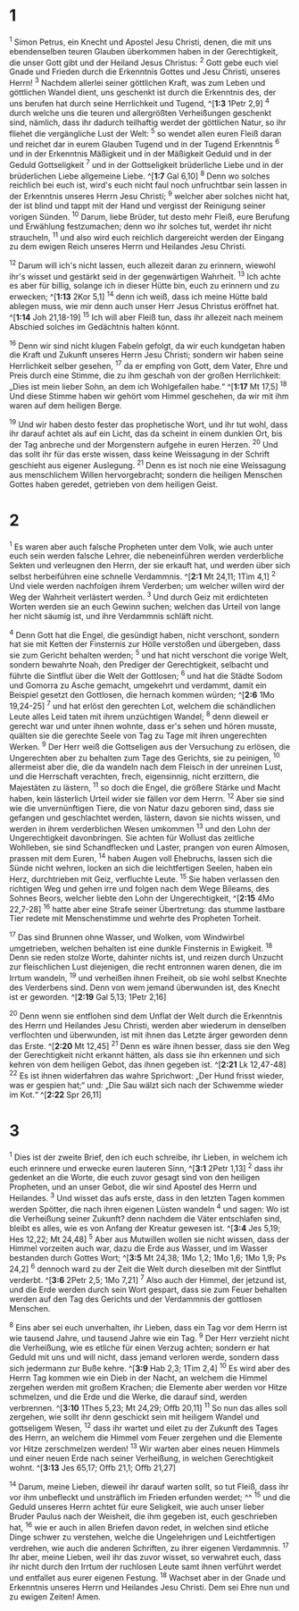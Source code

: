 # 1
<sup>1</sup> Simon Petrus, ein Knecht und Apostel Jesu Christi, denen, die mit uns ebendenselben teuren Glauben überkommen haben in der Gerechtigkeit, die unser Gott gibt und der Heiland Jesus Christus: <sup>2</sup> Gott gebe euch viel Gnade und Frieden durch die Erkenntnis Gottes und Jesu Christi, unseres Herrn! <sup>3</sup> Nachdem allerlei seiner göttlichen Kraft, was zum Leben und göttlichen Wandel dient, uns geschenkt ist durch die Erkenntnis des, der uns berufen hat durch seine Herrlichkeit und Tugend, ^[**1:3** 1Petr 2,9] <sup>4</sup> durch welche uns die teuren und allergrößten Verheißungen geschenkt sind, nämlich, dass ihr dadurch teilhaftig werdet der göttlichen Natur, so ihr fliehet die vergängliche Lust der Welt: <sup>5</sup> so wendet allen euren Fleiß daran und reichet dar in eurem Glauben Tugend und in der Tugend Erkenntnis <sup>6</sup> und in der Erkenntnis Mäßigkeit und in der Mäßigkeit Geduld und in der Geduld Gottseligkeit <sup>7</sup> und in der Gottseligkeit brüderliche Liebe und in der brüderlichen Liebe allgemeine Liebe. ^[**1:7** Gal 6,10] <sup>8</sup> Denn wo solches reichlich bei euch ist, wird's euch nicht faul noch unfruchtbar sein lassen in der Erkenntnis unseres Herrn Jesu Christi; <sup>9</sup> welcher aber solches nicht hat, der ist blind und tappt mit der Hand und vergisst der Reinigung seiner vorigen Sünden. <sup>10</sup> Darum, liebe Brüder, tut desto mehr Fleiß, eure Berufung und Erwählung festzumachen; denn wo ihr solches tut, werdet ihr nicht straucheln, <sup>11</sup> und also wird euch reichlich dargereicht werden der Eingang zu dem ewigen Reich unseres Herrn und Heilandes Jesu Christi. 
 

<sup>12</sup> Darum will ich's nicht lassen, euch allezeit daran zu erinnern, wiewohl ihr's wisset und gestärkt seid in der gegenwärtigen Wahrheit. <sup>13</sup> Ich achte es aber für billig, solange ich in dieser Hütte bin, euch zu erinnern und zu erwecken; ^[**1:13** 2Kor 5,1] <sup>14</sup> denn ich weiß, dass ich meine Hütte bald ablegen muss, wie mir denn auch unser Herr Jesus Christus eröffnet hat. ^[**1:14** Joh 21,18-19] <sup>15</sup> Ich will aber Fleiß tun, dass ihr allezeit nach meinem Abschied solches im Gedächtnis halten könnt. 
 

<sup>16</sup> Denn wir sind nicht klugen Fabeln gefolgt, da wir euch kundgetan haben die Kraft und Zukunft unseres Herrn Jesu Christi; sondern wir haben seine Herrlichkeit selber gesehen, <sup>17</sup> da er empfing von Gott, dem Vater, Ehre und Preis durch eine Stimme, die zu ihm geschah von der großen Herrlichkeit: „Dies ist mein lieber Sohn, an dem ich Wohlgefallen habe.“ ^[**1:17** Mt 17,5] <sup>18</sup> Und diese Stimme haben wir gehört vom Himmel geschehen, da wir mit ihm waren auf dem heiligen Berge. 


<sup>19</sup> Und wir haben desto fester das prophetische Wort, und ihr tut wohl, dass ihr darauf achtet als auf ein Licht, das da scheint in einem dunklen Ort, bis der Tag anbreche und der Morgenstern aufgehe in euren Herzen. <sup>20</sup> Und das sollt ihr für das erste wissen, dass keine Weissagung in der Schrift geschieht aus eigener Auslegung. <sup>21</sup> Denn es ist noch nie eine Weissagung aus menschlichem Willen hervorgebracht; sondern die heiligen Menschen Gottes haben geredet, getrieben von dem heiligen Geist.
# 2
<sup>1</sup> Es waren aber auch falsche Propheten unter dem Volk, wie auch unter euch sein werden falsche Lehrer, die nebeneinführen werden verderbliche Sekten und verleugnen den Herrn, der sie erkauft hat, und werden über sich selbst herbeiführen eine schnelle Verdammnis. ^[**2:1** Mt 24,11; 1Tim 4,1] <sup>2</sup> Und viele werden nachfolgen ihrem Verderben; um welcher willen wird der Weg der Wahrheit verlästert werden. <sup>3</sup> Und durch Geiz mit erdichteten Worten werden sie an euch Gewinn suchen; welchen das Urteil von lange her nicht säumig ist, und ihre Verdammnis schläft nicht. 


<sup>4</sup> Denn Gott hat die Engel, die gesündigt haben, nicht verschont, sondern hat sie mit Ketten der Finsternis zur Hölle verstoßen und übergeben, dass sie zum Gericht behalten werden; <sup>5</sup> und hat nicht verschont die vorige Welt, sondern bewahrte Noah, den Prediger der Gerechtigkeit, selbacht und führte die Sintflut über die Welt der Gottlosen; <sup>6</sup> und hat die Städte Sodom und Gomorra zu Asche gemacht, umgekehrt und verdammt, damit ein Beispiel gesetzt den Gottlosen, die hernach kommen würden; ^[**2:6** 1Mo 19,24-25] <sup>7</sup> und hat erlöst den gerechten Lot, welchem die schändlichen Leute alles Leid taten mit ihrem unzüchtigen Wandel; <sup>8</sup> denn dieweil er gerecht war und unter ihnen wohnte, dass er's sehen und hören musste, quälten sie die gerechte Seele von Tag zu Tage mit ihren ungerechten Werken. <sup>9</sup> Der Herr weiß die Gottseligen aus der Versuchung zu erlösen, die Ungerechten aber zu behalten zum Tage des Gerichts, sie zu peinigen, <sup>10</sup> allermeist aber die, die da wandeln nach dem Fleisch in der unreinen Lust, und die Herrschaft verachten, frech, eigensinnig, nicht erzittern, die Majestäten zu lästern, <sup>11</sup> so doch die Engel, die größere Stärke und Macht haben, kein lästerlich Urteil wider sie fällen vor dem Herrn. <sup>12</sup> Aber sie sind wie die unvernünftigen Tiere, die von Natur dazu geboren sind, dass sie gefangen und geschlachtet werden, lästern, davon sie nichts wissen, und werden in ihrem verderblichen Wesen umkommen <sup>13</sup> und den Lohn der Ungerechtigkeit davonbringen. Sie achten für Wollust das zeitliche Wohlleben, sie sind Schandflecken und Laster, prangen von euren Almosen, prassen mit dem Euren, <sup>14</sup> haben Augen voll Ehebruchs, lassen sich die Sünde nicht wehren, locken an sich die leichtfertigen Seelen, haben ein Herz, durchtrieben mit Geiz, verfluchte Leute. <sup>15</sup> Sie haben verlassen den richtigen Weg und gehen irre und folgen nach dem Wege Bileams, des Sohnes Beors, welcher liebte den Lohn der Ungerechtigkeit, ^[**2:15** 4Mo 22,7-28] <sup>16</sup> hatte aber eine Strafe seiner Übertretung: das stumme lastbare Tier redete mit Menschenstimme und wehrte des Propheten Torheit. 
 

<sup>17</sup> Das sind Brunnen ohne Wasser, und Wolken, vom Windwirbel umgetrieben, welchen behalten ist eine dunkle Finsternis in Ewigkeit. <sup>18</sup> Denn sie reden stolze Worte, dahinter nichts ist, und reizen durch Unzucht zur fleischlichen Lust diejenigen, die recht entronnen waren denen, die im Irrtum wandeln, <sup>19</sup> und verheißen ihnen Freiheit, ob sie wohl selbst Knechte des Verderbens sind. Denn von wem jemand überwunden ist, des Knecht ist er geworden. ^[**2:19** Gal 5,13; 1Petr 2,16] 


<sup>20</sup> Denn wenn sie entflohen sind dem Unflat der Welt durch die Erkenntnis des Herrn und Heilandes Jesu Christi, werden aber wiederum in denselben verflochten und überwunden, ist mit ihnen das Letzte ärger geworden denn das Erste. ^[**2:20** Mt 12,45] <sup>21</sup> Denn es wäre ihnen besser, dass sie den Weg der Gerechtigkeit nicht erkannt hätten, als dass sie ihn erkennen und sich kehren von dem heiligen Gebot, das ihnen gegeben ist. ^[**2:21** Lk 12,47-48] <sup>22</sup> Es ist ihnen widerfahren das wahre Sprichwort: „Der Hund frisst wieder, was er gespien hat;“ und: „Die Sau wälzt sich nach der Schwemme wieder im Kot.“ ^[**2:22** Spr 26,11] 
  
# 3
<sup>1</sup> Dies ist der zweite Brief, den ich euch schreibe, ihr Lieben, in welchem ich euch erinnere und erwecke euren lauteren Sinn, ^[**3:1** 2Petr 1,13] <sup>2</sup> dass ihr gedenket an die Worte, die euch zuvor gesagt sind von den heiligen Propheten, und an unser Gebot, die wir sind Apostel des Herrn und Heilandes. <sup>3</sup> Und wisset das aufs erste, dass in den letzten Tagen kommen werden Spötter, die nach ihren eigenen Lüsten wandeln <sup>4</sup> und sagen: Wo ist die Verheißung seiner Zukunft? denn nachdem die Väter entschlafen sind, bleibt es alles, wie es von Anfang der Kreatur gewesen ist. ^[**3:4** Jes 5,19; Hes 12,22; Mt 24,48] <sup>5</sup> Aber aus Mutwillen wollen sie nicht wissen, dass der Himmel vorzeiten auch war, dazu die Erde aus Wasser, und im Wasser bestanden durch Gottes Wort; ^[**3:5** Mt 24,38; 1Mo 1,2; 1Mo 1,6; 1Mo 1,9; Ps 24,2] <sup>6</sup> dennoch ward zu der Zeit die Welt durch dieselben mit der Sintflut verderbt. ^[**3:6** 2Petr 2,5; 1Mo 7,21] <sup>7</sup> Also auch der Himmel, der jetzund ist, und die Erde werden durch sein Wort gespart, dass sie zum Feuer behalten werden auf den Tag des Gerichts und der Verdammnis der gottlosen Menschen. 
   

<sup>8</sup> Eins aber sei euch unverhalten, ihr Lieben, dass ein Tag vor dem Herrn ist wie tausend Jahre, und tausend Jahre wie ein Tag. <sup>9</sup> Der Herr verzieht nicht die Verheißung, wie es etliche für einen Verzug achten; sondern er hat Geduld mit uns und will nicht, dass jemand verloren werde, sondern dass sich jedermann zur Buße kehre. ^[**3:9** Hab 2,3; 1Tim 2,4] <sup>10</sup> Es wird aber des Herrn Tag kommen wie ein Dieb in der Nacht, an welchem die Himmel zergehen werden mit großem Krachen; die Elemente aber werden vor Hitze schmelzen, und die Erde und die Werke, die darauf sind, werden verbrennen. ^[**3:10** 1Thes 5,23; Mt 24,29; Offb 20,11] <sup>11</sup> So nun das alles soll zergehen, wie sollt ihr denn geschickt sein mit heiligem Wandel und gottseligem Wesen, <sup>12</sup> dass ihr wartet und eilet zu der Zukunft des Tages des Herrn, an welchem die Himmel vom Feuer zergehen und die Elemente vor Hitze zerschmelzen werden! <sup>13</sup> Wir warten aber eines neuen Himmels und einer neuen Erde nach seiner Verheißung, in welchen Gerechtigkeit wohnt. ^[**3:13** Jes 65,17; Offb 21,1; Offb 21,27] 
  

<sup>14</sup> Darum, meine Lieben, dieweil ihr darauf warten sollt, so tut Fleiß, dass ihr vor ihm unbefleckt und unsträflich im Frieden erfunden werdet; ^^ <sup>15</sup> und die Geduld unseres Herrn achtet für eure Seligkeit, wie auch unser lieber Bruder Paulus nach der Weisheit, die ihm gegeben ist, euch geschrieben hat, <sup>16</sup> wie er auch in allen Briefen davon redet, in welchen sind etliche Dinge schwer zu verstehen, welche die Ungelehrigen und Leichtfertigen verdrehen, wie auch die anderen Schriften, zu ihrer eigenen Verdammnis. <sup>17</sup> Ihr aber, meine Lieben, weil ihr das zuvor wisset, so verwahret euch, dass ihr nicht durch den Irrtum der ruchlosen Leute samt ihnen verführt werdet und entfallet aus eurer eigenen Festung. <sup>18</sup> Wachset aber in der Gnade und Erkenntnis unseres Herrn und Heilandes Jesu Christi. Dem sei Ehre nun und zu ewigen Zeiten! Amen.